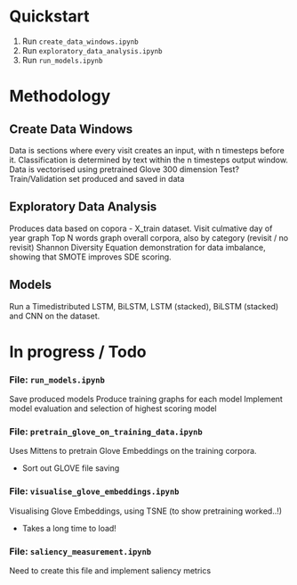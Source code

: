 # Quickstart

1. Run `create_data_windows.ipynb`
2. Run `exploratory_data_analysis.ipynb`
3. Run `run_models.ipynb`

# Methodology

## Create Data Windows

Data is sections where every visit creates an input, with n timesteps before it.
Classification is determined by text within the n timesteps output window.
Data is vectorised using pretrained Glove 300 dimension
Test?Train/Validation set produced and saved in data

## Exploratory Data Analysis

Produces data based on copora - X_train dataset.
Visit culmative day of year graph
Top N words graph overall corpora, also by category (revisit / no revisit)
Shannon Diversity Equation demonstration for data imbalance, showing that SMOTE improves SDE scoring.

## Models

Run a Timedistributed LSTM, BiLSTM, LSTM (stacked), BiLSTM (stacked) and CNN on the dataset.

# In progress / Todo

### File: `run_models.ipynb`

Save produced models
Produce training graphs for each model
Implement model evaluation and selection of highest scoring model

### File: `pretrain_glove_on_training_data.ipynb`

Uses Mittens to pretrain Glove Embeddings on the training corpora.

- Sort out GLOVE file saving

### File: `visualise_glove_embeddings.ipynb`

Visualising Glove Embeddings, using TSNE (to show pretraining worked..!)

- Takes a long time to load!

### File: `saliency_measurement.ipynb`

Need to create this file and implement saliency metrics
